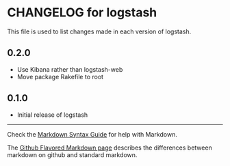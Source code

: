 CHANGELOG for logstash
======================

This file is used to list changes made in each version of logstash.

0.2.0
-----

* Use Kibana rather than logstash-web
* Move package Rakefile to root

0.1.0
-----

* Initial release of logstash

- - -
Check the [Markdown Syntax Guide](http://daringfireball.net/projects/markdown/syntax) for help with Markdown.

The [Github Flavored Markdown page](http://github.github.com/github-flavored-markdown/) describes the differences between markdown on github and standard markdown.

